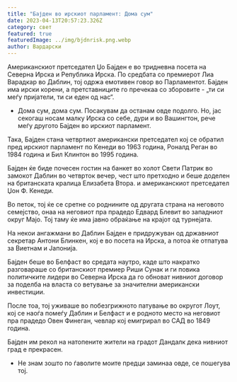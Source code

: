 ```yaml
---
title: "Бајден во ирскиот парламент: Дома сум"
date: 2023-04-13T20:57:23.326Z
category: свет
featured: true
featuredImage: ../img/bjdnrisk.png.webp
author: Вардарски
---
```


Американскиот претседател Џо Бајден е во тридневна посета на Северна Ирска и Република Ирска. По средбата со премиерот Лиа Варадкар во Даблин, тој одржа емотивен говор во Парламентот. Бајден има ирски корени, а претставниците го пречекаа со зборовите - „ти си меѓу пријатели, ти си еден од нас“.

- Дома сум, дома сум. Посакувам да останам овде подолго. Но, јас секогаш носам малку Ирска со себе, дури и во Вашингтон, рече меѓу другото Бајден во ирскиот парламент.

Така, Бајден стана четвртиот американски претседател кој се обратил пред ирскиот парламент по Кенеди во 1963 година, Роналд Реган во 1984 година и Бил Клинтон во 1995 година.

Бајден ќе биде почесен гостин на банкет во холот Свети Патрик во замокот Даблин во четврток вечер, чест што претходно и беше доделен на британската кралица Елизабета Втора. и американскиот претседател Џон Ф. Кенеди.

Во петок, тој ќе се сретне со роднините од другата страна на неговото семејство, онаа на неговиот пра прадедо Едвард Блевит во западниот округ Мајо. Тој таму ќе има јавно обраќање на крајот од турнејата.

На некои ангажмани во Даблин Бајден е придружуван од државниот секретар Антони Блинкен, кој е во посета на Ирска, а потоа ќе отпатува за Виетнам и Јапонија.

Бајден беше во Белфаст во средата наутро, каде што накратко разговараше со британскиот премиер Риши Сунак и ги повика политичките лидери во Северна Ирска да го обноват нивниот договор за поделба на власта со ветување за значителни американски инвестиции.

После тоа, тој уживаше во побезгрижното патување во округот Лоут, кој се наоѓа помеѓу Даблин и Белфаст и е родното место на неговиот пра прадедо Овен Финеган, чевлар кој емигрирал во САД во 1849 година.

Бајден им рекол на натопените жители на градот Дандалк дека нивниот град е прекрасен.

- Не знам зошто по ѓаволите моите предци заминаа овде, се пошегува тој.
